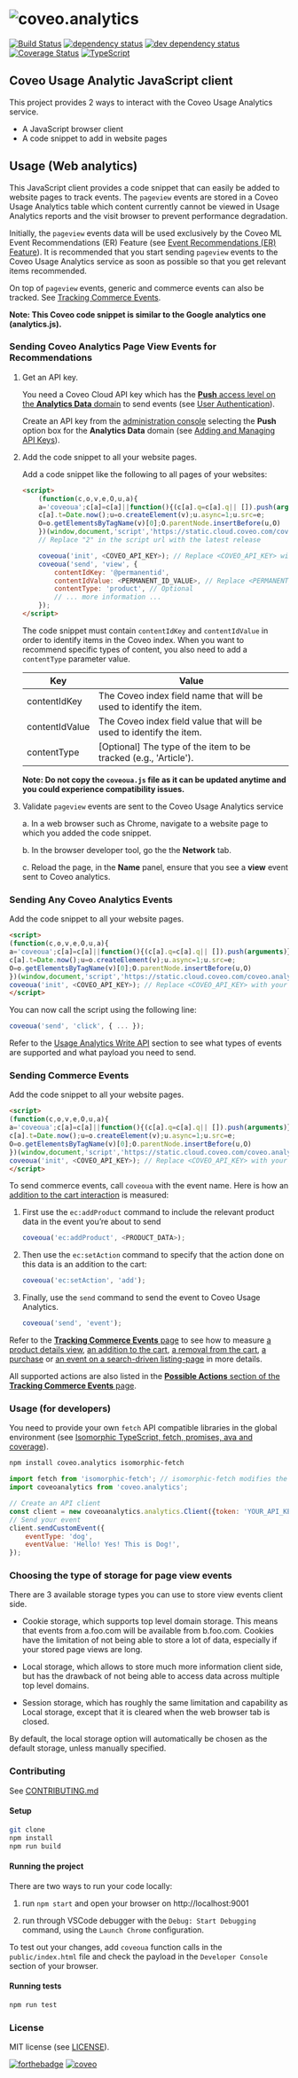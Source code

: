 # ![coveo.analytics](./assets/coveo.analytics.js.png)

[![Build Status](https://travis-ci.org/coveo/coveo.analytics.js.svg?branch=master)](https://travis-ci.org/coveo/coveo.analytics.js)
[![dependency status](https://david-dm.org/coveo/coveo.analytics.js.svg)](https://david-dm.org/coveo/coveo.analytics.js)
[![dev dependency status](https://david-dm.org/coveo/coveo.analytics.js/dev-status.svg)](https://david-dm.org/coveo/coveo.analytics.js#info=devDependencies)
[![Coverage Status](https://coveralls.io/repos/github/coveo/coveo.analytics.js/badge.svg?branch=master)](https://coveralls.io/github/coveo/coveo.analytics.js?branch=master)
[![TypeScript](https://badges.frapsoft.com/typescript/code/typescript.png?v=100)](https://github.com/ellerbrock/typescript-badges/)

## Coveo Usage Analytic JavaScript client

This project provides 2 ways to interact with the Coveo Usage Analytics service.

- A JavaScript browser client
- A code snippet to add in website pages

## Usage (Web analytics)

This JavaScript client provides a code snippet that can easily be added to website pages to track events. The `pageview` events are stored in a Coveo Usage Analytics table which content currently cannot be viewed in Usage Analytics reports and the visit browser to prevent performance degradation.

Initially, the `pageview` events data will be used exclusively by the Coveo ML Event Recommendations (ER) Feature (see [Event Recommendations (ER) Feature](https://docs.coveo.com/en/1671/coveo-machine-learning/coveo-machine-learning-features#ER)). It is recommended that you start sending `pageview` events to the Coveo Usage Analytics service as soon as possible so that you get relevant items recommended.

On top of `pageview` events, generic and commerce events can also be tracked. See [Tracking Commerce Events](https://docs.coveo.com/en/3188/coveo-solutions/tracking-commerce-events).

**Note: This Coveo code snippet is similar to the Google analytics one (analytics.js).**

### Sending Coveo Analytics Page View Events for Recommendations

1. Get an API key.

    You need a Coveo Cloud API key which has the [**Push** access level on the **Analytics Data** domain](https://docs.coveo.com/en/1707/cloud-v2-administrators/privilege-reference#analytics-data-domain) to send events (see [User Authentication](https://docs.coveo.com/en/3188/coveo-solutions/tracking-commerce-events#user-authentication)).

    Create an API key from the [administration console](https://platform.cloud.coveo.com/admin/#/organization/api-access/) selecting the **Push** option box for the **Analytics Data** domain (see [Adding and Managing API Keys](https://docs.coveo.com/en/1718/cloud-v2-administrators/adding-and-managing-api-keys)).

2. Add the code snippet to all your website pages.

    Add a code snippet like the following to all pages of your websites:

    ```html
    <script>
        (function(c,o,v,e,O,u,a){
        a='coveoua';c[a]=c[a]||function(){(c[a].q=c[a].q|| []).push(arguments)};
        c[a].t=Date.now();u=o.createElement(v);u.async=1;u.src=e;
        O=o.getElementsByTagName(v)[0];O.parentNode.insertBefore(u,O)
        })(window,document,'script','https://static.cloud.coveo.com/coveo.analytics.js/2/coveoua.js') 
        // Replace "2" in the script url with the latest release
    
        coveoua('init', <COVEO_API_KEY>); // Replace <COVEO_API_KEY> with your real key
        coveoua('send', 'view', {
            contentIdKey: '@permanentid',
            contentIdValue: <PERMANENT_ID_VALUE>, // Replace <PERMANENT_ID_VALUE> with a unique value from your page.
            contentType: 'product', // Optional
            // ... more information ...
        });
    </script>
    ```
    The code snippet must contain `contentIdKey` and `contentIdValue` in order to identify items in the Coveo index. When you want to recommend specific types of content, you also need to add a `contentType` parameter value.

    | Key            | Value                                                               |
    | -------------- | ------------------------------------------------------------------- |
    | contentIdKey   | The Coveo index field name that will be used to identify the item.  |
    | contentIdValue | The Coveo index field value that will be used to identify the item. |
    | contentType    | [Optional] The type of the item to be tracked (e.g., 'Article').    |

    **Note: Do not copy the `coveoua.js` file as it can be updated anytime and you could experience compatibility issues.**

3. Validate `pageview` events are sent to the Coveo Usage Analytics service

    a. In a web browser such as Chrome, navigate to a website page to which you added the code snippet.

    b. In the browser developer tool, go the the **Network** tab.

    c. Reload the page, in the **Name** panel, ensure that you see a **view** event sent to Coveo analytics.

### Sending Any Coveo Analytics Events

Add the code snippet to all your website pages.

```html
<script>
(function(c,o,v,e,O,u,a){
a='coveoua';c[a]=c[a]||function(){(c[a].q=c[a].q|| []).push(arguments)};
c[a].t=Date.now();u=o.createElement(v);u.async=1;u.src=e;
O=o.getElementsByTagName(v)[0];O.parentNode.insertBefore(u,O)
})(window,document,'script','https://static.cloud.coveo.com/coveo.analytics.js/2/coveoua.js') // Replace "2" in the script url with the latest release
coveoua('init', <COVEO_API_KEY>); // Replace <COVEO_API_KEY> with your real key
</script>
```

You can now call the script using the following line:

```js
coveoua('send', 'click', { ... });
```

Refer to the [Usage Analytics Write API](https://docs.coveo.com/en/1430/cloud-v2-developers/usage-analytics-write-api) section to see what types of events are supported and what payload you need to send.

### Sending Commerce Events

Add the code snippet to all your website pages.

```html
<script>
(function(c,o,v,e,O,u,a){
a='coveoua';c[a]=c[a]||function(){(c[a].q=c[a].q|| []).push(arguments)};
c[a].t=Date.now();u=o.createElement(v);u.async=1;u.src=e;
O=o.getElementsByTagName(v)[0];O.parentNode.insertBefore(u,O)
})(window,document,'script','https://static.cloud.coveo.com/coveo.analytics.js/2/coveoua.js') // Replace "2" in the script url with the latest release
coveoua('init', <COVEO_API_KEY>); // Replace <COVEO_API_KEY> with your real key
</script>
```

To send commerce events, call `coveoua` with the event name. Here is how an [addition to the cart interaction](https://docs.coveo.com/en/3188/coveo-solutions/tracking-commerce-events#measuring-an-addition-to-the-cart) is measured:

1. First use the `ec:addProduct` command to include the relevant product data in the event you’re about to send
    ```js
    coveoua('ec:addProduct', <PRODUCT_DATA>);
    ```
2. Then use the `ec:setAction` command to specify that the action done on this data is an addition to the cart:
    ```js
    coveoua('ec:setAction', 'add');   
    ```
3. Finally, use the `send` command to send the event to Coveo Usage Analytics.
    ```js
    coveoua('send', 'event');
    ```

Refer to the [**Tracking Commerce Events** page](https://docs.coveo.com/en/3188/coveo-solutions/tracking-commerce-events) to see how to measure [a product details view](https://docs.coveo.com/en/3188/coveo-solutions/tracking-commerce-events#measuring-a-product-details-view), [an addition to the cart](https://docs.coveo.com/en/3188/coveo-solutions/tracking-commerce-events#measuring-an-addition-to-the-cart), [a removal from the cart](https://docs.coveo.com/en/3188/coveo-solutions/tracking-commerce-events#measuring-a-removal-from-the-cart), [a purchase](https://docs.coveo.com/en/3188/coveo-solutions/tracking-commerce-events#measuring-purchases) or [an event on a search-driven listing-page](https://docs.coveo.com/en/3188/coveo-solutions/tracking-commerce-events#measuring-events-on-a-search-driven-listing-page) in more details.

All supported actions are also listed in the [**Possible Actions** section of the **Tracking Commerce Events** page](https://docs.coveo.com/en/3188/coveo-solutions/tracking-commerce-events#possible-actions).

### Usage (for developers)

You need to provide your own `fetch` API compatible libraries in the global environment (see [Isomorphic TypeScript, fetch, promises, ava and coverage](https://source.coveo.com/2016/05/11/isomorphic-typescript-ava-w-coverage/)).

```bash
npm install coveo.analytics isomorphic-fetch
```

```js
import fetch from 'isomorphic-fetch'; // isomorphic-fetch modifies the global environment
import coveoanalytics from 'coveo.analytics';

// Create an API client
const client = new coveoanalytics.analytics.Client({token: 'YOUR_API_KEY'});
// Send your event
client.sendCustomEvent({
    eventType: 'dog',
    eventValue: 'Hello! Yes! This is Dog!',
});
```

### Choosing the type of storage for page view events

There are 3 available storage types you can use to store view events client side.

- Cookie storage, which supports top level domain storage. This means that events from a.foo.com will be available from b.foo.com. Cookies have the limitation of not being able to store a lot of data, especially if your stored page views are long.

- Local storage, which allows to store much more information client side, but has the drawback of not being able to access data across multiple top level domains.

- Session storage, which has roughly the same limitation and capability as Local storage, except that it is cleared when the web browser tab is closed.

By default, the local storage option will automatically be chosen as the default storage, unless manually specified.

### Contributing

See [CONTRIBUTING.md](CONTRIBUTING.md)

#### Setup

```bash
git clone
npm install
npm run build
```

#### Running the project

There are two ways to run your code locally:

1. run `npm start` and open your browser on http://localhost:9001

2. run through VSCode debugger with the `Debug: Start Debugging` command, using the `Launch Chrome` configuration.

To test out your changes, add `coveoua` function calls in the `public/index.html` file and check the payload in the `Developer Console` section of your browser.

#### Running tests

```bash
npm run test
```

### License

MIT license (see [LICENSE](LICENSE)).

[![forthebadge](https://forthebadge.com/images/badges/built-with-love.svg)](https://forthebadge.com)
[![coveo](./assets/by-coveo.png)](https://www.coveo.com)
